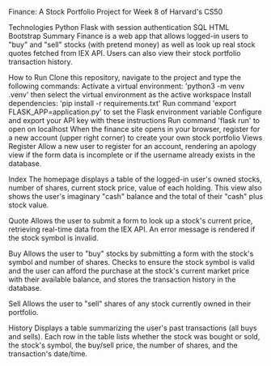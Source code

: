 Finance: A Stock Portfolio
Project for Week 8 of Harvard's CS50


Technologies
Python
Flask with session authentication
SQL
HTML
Bootstrap
Summary
Finance is a web app that allows logged-in users to "buy" and "sell" stocks (with pretend money) as well as look up real stock quotes fetched from IEX API. Users can also view their stock portfolio transaction history.

How to Run
Clone this repository, navigate to the project and type the following commands:
Activate a virtual environment: 'python3 -m venv .venv' then select the virtual environment as the active workspace
Install dependencies: 'pip install -r requirements.txt'
Run command 'export FLASK_APP=application.py' to set the Flask environment variable
Configure and export your API key with these instructions
Run command 'flask run' to open on localhost
When the finance site opens in your browser, register for a new account (upper right corner) to create your own stock portfolio
Views
Register
Allow a new user to register for an account, rendering an apology view if the form data is incomplete or if the username already exists in the database.

Index
The homepage displays a table of the logged-in user's owned stocks, number of shares, current stock price, value of each holding. This view also shows the user's imaginary "cash" balance and the total of their "cash" plus stock value.

Quote
Allows the user to submit a form to look up a stock's current price, retrieving real-time data from the IEX API. An error message is rendered if the stock symbol is invalid.

Buy
Allows the user to "buy" stocks by submitting a form with the stock's symbol and number of shares. Checks to ensure the stock symbol is valid and the user can afford the purchase at the stock's current market price with their available balance, and stores the transaction history in the database.

Sell
Allows the user to "sell" shares of any stock currently owned in their portfolio.

History
Displays a table summarizing the user's past transactions (all buys and sells). Each row in the table lists whether the stock was bought or sold, the stock's symbol, the buy/sell price, the number of shares, and the transaction's date/time.

